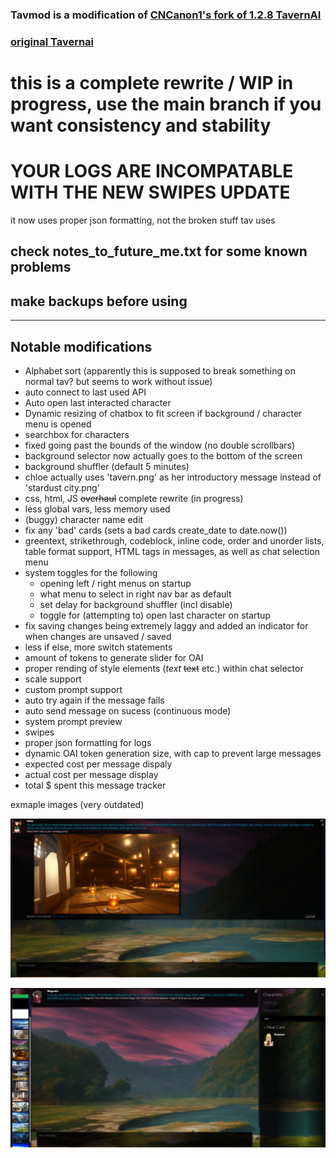 ### Tavmod is a modification of [CNCanon1's fork of 1.2.8 TavernAI](https://github.com/CncAnon1/TavernAITurbo)

### [original Tavernai](https://github.com/TavernAI/TavernAI)

# this is a complete rewrite / WIP in progress, use the main branch if you want consistency and stability

# YOUR LOGS ARE INCOMPATABLE WITH THE NEW SWIPES UPDATE
it now uses proper json formatting, not the broken stuff tav uses

## check notes_to_future_me.txt for some known problems
## make backups before using



<hr>

## Notable modifications
* Alphabet sort (apparently this is supposed to break something on normal tav? but seems to work without issue)
* auto connect to last used API
* Auto open last interacted character
* Dynamic resizing of chatbox to fit screen if background / character menu is opened
* searchbox for characters
* fixed going past the bounds of the window (no double scrollbars)
* background selector now actually goes to the bottom of the screen
* background shuffler (default 5 minutes)
* chloe actually uses 'tavern.png' as her introductory message instead of 'stardust city.png'
* css, html, JS ~~overhaul~~ complete rewrite (in progress)
* less global vars, less memory used
* (buggy) character name edit
* fix any 'bad' cards (sets a bad cards create_date to date.now())
* greentext, strikethrough, codeblock, inline code, order and unorder lists, table format support, HTML tags in messages, as well as chat selection menu
* system toggles for the following
  * opening left / right menus on startup
  * what menu to select in right nav bar as default 
  * set delay for background shuffler (incl disable)
  * toggle for (attempting to) open last character on startup 
* fix saving changes being extremely laggy and added an indicator for when changes are unsaved / saved
* less if else, more switch statements
* amount of tokens to generate slider for OAI 
* proper rending of style elements (*text* ~~text~~ etc.) within chat selector
* scale support
* custom prompt support
* auto try again if the message fails
* auto send message on sucess (continuous mode)
* system prompt preview
* swipes
* proper json formatting for logs
* dynamic OAI token generation size, with cap to prevent large messages
* expected cost per message dispaly
* actual cost per message display
* total $ spent this message tracker


exmaple images (very outdated)

![chloe greeting](github_images/chloe.png "chloe greeting")

![exmaple of dynamic resize](github_images/example.png "chloe greeting")

